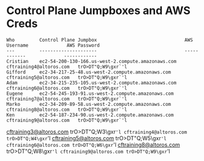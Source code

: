 # Control Plane Jumpboxes and AWS Creds

````
Who         Control Plane Jumpbox                                AWS Username              AWS Password
---         ---------------------                                ------------              ------------
Cristian    ec2-54-200-130-166.us-west-2.compute.amazonaws.com   cftraining4@altoros.com   trO>DT"Q;W9\gxr`'l
Gifford     ec2-34-217-25-48.us-west-2.compute.amazonaws.com     cftraining5@altoros.com   trO>DT"Q;W9\gxr`'l
Adam        ec2-34-215-235-105.us-west-2.compute.amazonaws.com   cftraining6@altoros.com   trO>DT"Q;W9\gxr`'l
Eugene      ec2-54-245-193-91.us-west-2.compute.amazonaws.com    cftraining7@altoros.com   trO>DT"Q;W9\gxr`'l
Marko       ec2-34-209-89-58.us-west-2.compute.amazonaws.com     cftraining8@altoros.com   trO>DT"Q;W9\gxr`'l
Ken         ec2-54-187-234-90.us-west-2.compute.amazonaws.com    cftraining9@altoros.com   trO>DT"Q;W9\gxr`'l
````

cftraining3@altoros.com trO>DT"Q;W3\gxr`'l
cftraining4@altoros.com trO>DT"Q;W4\gxr`'l
cftraining5@altoros.com trO>DT"Q;W5\gxr`'l
cftraining6@altoros.com trO>DT"Q;W6\gxr`'l
cftraining8@altoros.com trO>DT"Q;W8\gxr`'l
cftraining9@altoros.com trO>DT"Q;W9\gxr`'l
